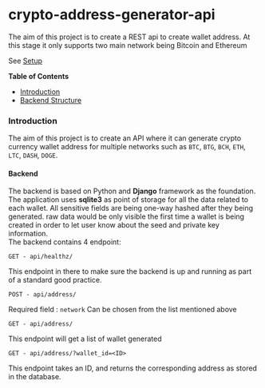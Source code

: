 # crypto-address-generator-api

The aim of this project is to create a REST api to create wallet address. At this stage it only supports two main network being Bitcoin and Ethereum

See [Setup](./docs/setup.md)

**Table of Contents**

- [Introduction](#introduction)
- [Backend Structure](#backend)

### Introduction

The aim of this project is to create an API where it can generate crypto currency wallet address for multiple networks such as `BTC`, `BTG`, `BCH`, `ETH`, `LTC`, `DASH`, `DOGE`.</br>

#### Backend

The backend is based on Python and **Django** framework as the foundation. The application uses **sqlite3** as point of storage for all the data related to each wallet. All sensitive fields are being one-way hashed after they being generated. raw data would be only visible the first time a wallet is being created in order to let user know about the seed and private key information.</br>
The backend contains 4 endpoint:

```
GET - api/healthz/
```

This endpoint in there to make sure the backend is up and running as part of a standard good practice.

```
POST - api/address/
```

Required field : `network` Can be chosen from the list mentioned above

```
GET - api/address/
```

This endpoint will get a list of wallet generated

```
GET - api/address/?wallet_id=<ID>
```

This endpoint takes an ID, and returns the corresponding
address as stored in the database.
